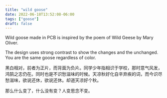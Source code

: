 ```yaml
---
title: "wild goose"
date: 2022-06-18T13:52:08-06:00
tags: ["goose"]
draft: false
---
```


Wild goose made in PCB is inspired by the poem of Wild Geese by Mary Oliver.

The design uses strong contrast to show the changes and the unchanged. You are the same goose regardless of color. 

黑白相对，前者为正片，而背面为负片。同学少年指相识于学校，那时意气风发，鸿鹄之志仍在。同时也是不识愁滋味的时候。天凉秋好化自辛弃疾的词，而今识尽愁滋味，欲说还休，欲说还休。却道天凉好个秋。

那么什么变了，什么没有变？人变思念不变。

